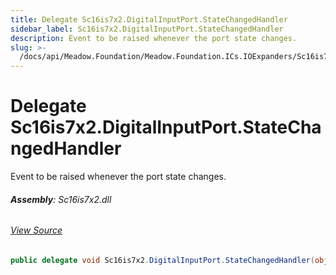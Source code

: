 ```yaml
---
title: Delegate Sc16is7x2.DigitalInputPort.StateChangedHandler
sidebar_label: Sc16is7x2.DigitalInputPort.StateChangedHandler
description: Event to be raised whenever the port state changes.
slug: >-
  /docs/api/Meadow.Foundation/Meadow.Foundation.ICs.IOExpanders/Sc16is7x2.DigitalInputPort.StateChangedHandler
---
```

# Delegate Sc16is7x2.DigitalInputPort.StateChangedHandler
Event to be raised whenever the port state changes.

###### **Assembly**: Sc16is7x2.dll
###### [View Source](https://github.com/WildernessLabs/Meadow.Foundation.git/blob/develop/Source/Meadow.Foundation.Peripherals/ICs.IOExpanders.Sc16is7x2/Driver/Sc16is7x2.DigitalInputPort.cs#L71)
```csharp title="Declaration"
public delegate void Sc16is7x2.DigitalInputPort.StateChangedHandler(object sender, Sc16is7x2.DigitalInputPort.StateChangedEventArgs e)
```
